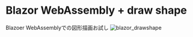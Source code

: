 # Blazor WebAssembly + draw shape
Blazoer WebAssemblyでの図形描画お試し
![blazor_drawshape](https://user-images.githubusercontent.com/53370553/209952092-91382dcb-dd60-41c6-ac23-5847aa8e20c4.gif)
